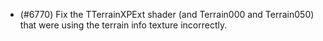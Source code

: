 - (#6770) Fix the TTerrainXPExt shader (and Terrain000 and Terrain050) that were using the terrain info texture incorrectly.
